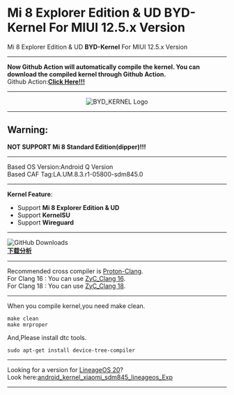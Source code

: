 # Mi 8 Explorer Edition & UD BYD-Kernel For MIUI 12.5.x Version
 Mi 8 Explorer Edition & UD **BYD-Kernel** For MIUI 12.5.x Version
 ***  
 **Now Github Action will automatically compile the kernel. You can download the compiled kernel through Github Action.**  
 Github Action:**[Click Here!!!](https://github.com/Coconutat/android_kernel_xiaomi_sdm845_byd_exp/actions/workflows/build_byd_kernel.yml)**  
 ***  
   
<div align="center">
<img src="https://raw.githubusercontent.com/Coconutat/android_kernel_xiaomi_sdm845_exp/misc/ascii-text-art.png" alt="BYD_KERNEL Logo"> 
</div>
  
 ***
 ## Warning:  
 **NOT SUPPORT Mi 8 Standard Edition(dipper)!!!**    
 ***
 Based OS Version:Android Q Version  
 Based CAF Tag:LA.UM.8.3.r1-05800-sdm845.0   
 ***
 **Kernel Feature**:  
   + Support **Mi 8 Explorer Edition & UD**  
   + Support **KernelSU**  
   + Support **Wireguard**    
 ***
![GitHub Downloads](https://img.shields.io/github/downloads/Coconutat/android_kernel_xiaomi_sdm845_exp/total?labelColor=%2300CED1&color=%23FF8C00)  
**[下载分析](https://gra.caldis.me/?url=https://github.com/Coconutat/android_kernel_xiaomi_sdm845_byd_exp)**  
 ***  
 Recommended cross compiler is [Proton-Clang](https://github.com/kdrag0n/proton-clang).  
 For Clang 16 : You can use [ZyC_Clang 16](https://github.com/ZyCromerZ/Clang/releases/tag/16.0.6-20231003-release).  
 For Clang 18 : You can use [ZyC_Clang 18](https://github.com/ZyCromerZ/Clang/releases/).  
 ***  
 When you compile kernel,you need make clean.
 ```
 make clean  
 make mrproper  
 ```
 And,Please install dtc tools.
 ```
 sudo apt-get install device-tree-compiler
 ```
 ***  
 Looking for a version for [LineageOS 20](https://lineageos.org/)?  
 Look here:[android_kernel_xiaomi_sdm845_lineageos_Exp](https://github.com/Coconutat/android_kernel_xiaomi_sdm845_lineageos_Exp)  
 ***
